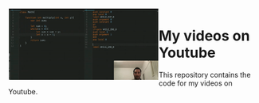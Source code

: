 <img src="https://github.com/lotanaharoni/Videos/blob/main/From%20Jack%20to%20Hack%20Assembly/images/VIDEO_FROM_JACK_TO_VM.gif?raw=true" align="left" width = 300px hight = 300px  hspace="1" vspace="1"/>

# My videos on Youtube

This repository contains the code for my videos on Youtube.

